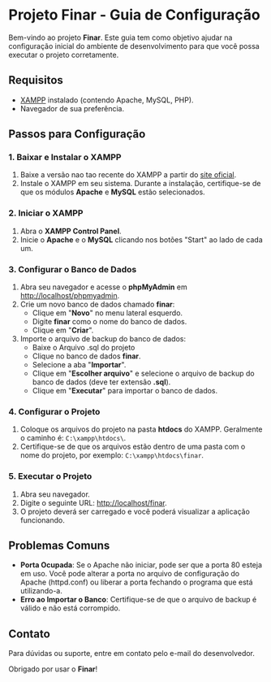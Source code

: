 # Projeto Finar - Guia de Configuração

Bem-vindo ao projeto **Finar**. Este guia tem como objetivo ajudar na configuração inicial do ambiente de desenvolvimento para que você possa executar o projeto corretamente.

## Requisitos

- [XAMPP](https://www.apachefriends.org/index.html) instalado (contendo Apache, MySQL, PHP).
- Navegador de sua preferência.

## Passos para Configuração

### 1. Baixar e Instalar o XAMPP

1. Baixe a versão nao tao recente do XAMPP a partir do [site oficial](https://www.apachefriends.org/index.html).
2. Instale o XAMPP em seu sistema. Durante a instalação, certifique-se de que os módulos **Apache** e **MySQL** estão selecionados.

### 2. Iniciar o XAMPP

1. Abra o **XAMPP Control Panel**.
2. Inicie o **Apache** e o **MySQL** clicando nos botões "Start" ao lado de cada um.

### 3. Configurar o Banco de Dados

1. Abra seu navegador e acesse o **phpMyAdmin** em [http://localhost/phpmyadmin](http://localhost/phpmyadmin).
2. Crie um novo banco de dados chamado **finar**:
   - Clique em "**Novo**" no menu lateral esquerdo.
   - Digite **finar** como o nome do banco de dados.
   - Clique em "**Criar**".
3. Importe o arquivo de backup do banco de dados:
	- Baixe o Arquivo .sql do projeto
   - Clique no banco de dados **finar**.
   - Selecione a aba "**Importar**".
   - Clique em "**Escolher arquivo**" e selecione o arquivo de backup do banco de dados (deve ter extensão **.sql**).
   - Clique em "**Executar**" para importar o banco de dados.

### 4. Configurar o Projeto

1. Coloque os arquivos do projeto na pasta **htdocs** do XAMPP. Geralmente o caminho é: `C:\xampp\htdocs\`.
2. Certifique-se de que os arquivos estão dentro de uma pasta com o nome do projeto, por exemplo: `C:\xampp\htdocs\finar`.

### 5. Executar o Projeto

1. Abra seu navegador.
2. Digite o seguinte URL: [http://localhost/finar](http://localhost/finar).
3. O projeto deverá ser carregado e você poderá visualizar a aplicação funcionando.

## Problemas Comuns

- **Porta Ocupada**: Se o Apache não iniciar, pode ser que a porta 80 esteja em uso. Você pode alterar a porta no arquivo de configuração do Apache (httpd.conf) ou liberar a porta fechando o programa que está utilizando-a.
- **Erro ao Importar o Banco**: Certifique-se de que o arquivo de backup é válido e não está corrompido.

## Contato

Para dúvidas ou suporte, entre em contato pelo e-mail do desenvolvedor.

Obrigado por usar o **Finar**!

